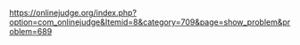 https://onlinejudge.org/index.php?option=com_onlinejudge&Itemid=8&category=709&page=show_problem&problem=689